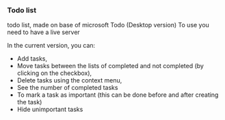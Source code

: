 ### Todo list
todo list, made on base of microsoft Todo (Desktop version)
To use you need to have a live server

In the current version, you can:
- Add tasks,
- Move tasks between the lists of completed and not completed (by clicking on the checkbox),
- Delete tasks using the context menu,
- See the number of completed tasks
- To mark a task as important (this can be done before and after creating the task)
- Hide unimportant tasks


